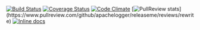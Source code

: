 [![Build Status](https://travis-ci.org/apachelogger/releaseme.svg?branch=rewrite)](https://travis-ci.org/apachelogger/releaseme)
[![Coverage Status](https://coveralls.io/repos/apachelogger/releaseme/badge.svg?branch=rewrite)](https://coveralls.io/r/apachelogger/releaseme?branch=rewrite)
[![Code Climate](https://codeclimate.com/github/apachelogger/releaseme/badges/gpa.svg)](https://codeclimate.com/github/apachelogger/releaseme)
[![PullReview stats](https://www.pullreview.com/github/apachelogger/releaseme/badges/rewrite.svg?)](https://www.pullreview.com/github/apachelogger/releaseme/reviews/rewrite)
[![Inline docs](http://inch-ci.org/github/apachelogger/releaseme.svg)](http://inch-ci.org/github/apachelogger/releaseme)
